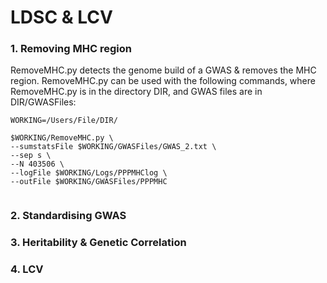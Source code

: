 # LDSC & LCV
### 1. Removing MHC region
RemoveMHC.py detects the genome build of a GWAS & removes the MHC region. RemoveMHC.py can be used with the following commands, where RemoveMHC.py is in the directory DIR, and GWAS files are in DIR/GWASFiles:

```shell
WORKING=/Users/File/DIR/

$WORKING/RemoveMHC.py \
--sumstatsFile $WORKING/GWASFiles/GWAS_2.txt \
--sep s \
--N 403506 \
--logFile $WORKING/Logs/PPPMHClog \
--outFile $WORKING/GWASFiles/PPPMHC     


```

### 2. Standardising GWAS
### 3. Heritability & Genetic Correlation
### 4. LCV
